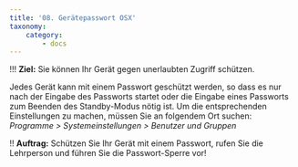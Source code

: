 ```yaml
---
title: '08. Gerätepasswort OSX'
taxonomy:
    category:
        - docs
---
```


!!! **Ziel:** Sie können Ihr Gerät gegen unerlaubten Zugriff schützen.

Jedes Gerät kann mit einem Passwort geschützt werden, so dass es nur nach der Eingabe des Passworts startet oder die Eingabe eines Passworts zum Beenden des Standby-Modus nötig ist. Um die entsprechenden Einstellungen zu machen, müssen Sie an folgendem Ort suchen: *Programme > Systemeinstellungen > Benutzer und Gruppen*<br>

!! **Auftrag:** Schützen Sie Ihr Gerät mit einem Passwort, rufen Sie die Lehrperson und führen Sie die Passwort-Sperre vor!